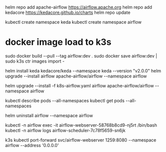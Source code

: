 helm repo add apache-airflow https://airflow.apache.org
helm repo add kedacore https://kedacore.github.io/charts
helm repo update


kubectl create namespace keda
kubectl create namespace airflow


# docker image load to k3s
sudo docker build --pull --tag airflow:dev .
sudo docker save airflow:dev | sudo k3s ctr images import -

helm install keda kedacore/keda --namespace keda --version "v2.0.0"
helm upgrade --install airflow apache-airflow/airflow --namespace airflow

helm upgrade --install -f k8s-airflow.yaml airflow apache-airflow/airflow --namespace airflow

kubectl describe pods --all-namespaces
kubectl get pods --all-namespaces

helm uninstall airflow --namespace airflow

kubectl -n airflow exec -it airflow-webserver-58768b8cd9-nj5rt  /bin/bash
kubectl -n airflow logs airflow-scheduler-7c78f5659-sn6jk

k3s kubectl port-forward svc/airflow-webserver 1259:8080 --namespace airflow --address '0.0.0.0'

